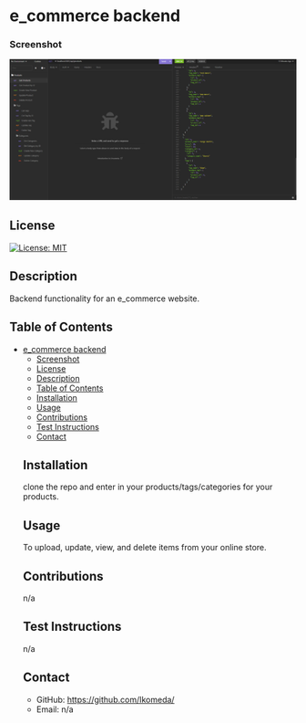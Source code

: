 # e_commerce backend

### Screenshot
![screenshot](./assets/ecommerce.png)

<a name='license'></a>
  ## License
  [![License: MIT](https://img.shields.io/badge/license-MIT-yellow.svg)](http://www.mit.edu/~amini/LICENSE.md)
  ## Description
  Backend functionality for an e_commerce website.
  ## Table of Contents
- [e\_commerce backend](#e_commerce-backend)
    - [Screenshot](#screenshot)
  - [License](#license)
  - [Description](#description)
  - [Table of Contents](#table-of-contents)
  - [Installation](#installation)
  - [Usage](#usage)
  - [Contributions](#contributions)
  - [Test Instructions](#test-instructions)
  - [Contact](#contact)
  ## Installation
  clone the repo and enter in your products/tags/categories for your products.
  ## Usage
  To upload, update, view, and delete items from your online store.
  ## Contributions
  n/a
  ## Test Instructions
  n/a
  ## Contact
  * GitHub: https://github.com/Ikomeda/
  * Email: n/a
